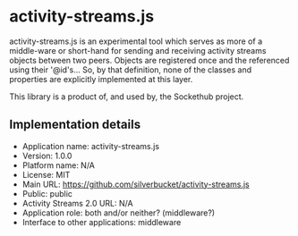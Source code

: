 # activity-streams.js

activity-streams.js is an experimental tool which serves as more of a middle-ware
or short-hand for sending and receiving activity streams objects between two peers.
Objects are registered once and the referenced using their '@id's... So, by that
definition, none of the classes and properties are explicitly implemented at this
layer.

This library is a product of, and used by, the Sockethub project.

## Implementation details

* Application name: activity-streams.js
* Version: 1.0.0
* Platform name: N/A
* License: MIT
* Main URL: https://github.com/silverbucket/activity-streams.js
* Public: public
* Activity Streams 2.0 URL: N/A
* Application role: both and/or neither? (middleware?)
* Interface to other applications: middleware


